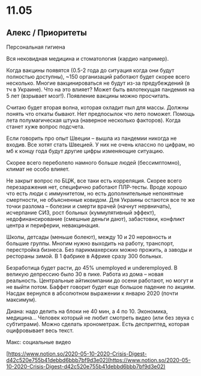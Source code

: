 # 11.05

## Алекс / Приоритеты

Персональная гигиена

Вся нековидная медицина и стоматология \(кардио например\).

Когда вакцины появятся \(0.5-2 года до ситуация когда они будут полностью доступны\), ~150 организаций работают будет скорее всего несколько. Многие вакцинироваться не будут из-за предубеждений \(в тч в Украине\). Что на это влияет? Может быть вялотекущая пандемия на 5 лет \(взрывает мозг!\). Появление вакцины можно просчитать.

Считаю будет вторая волна, которая охладит пыл для массы. Должны понять что откаты бывают. Нет предпосылок что лето поможет. Помощь лета полумагическая штука \(наверное несколько факторов\). Когда станет хуже вопрос подсчета.

Если говорить про опыт Швеции – вышла из пандемии никогда не входив. Все хотят стать Швецией. У них не очень классно по цифрам, но мб к концу года будут другие цифры изменяющие ситуацию. 

Скорее всего переболело намного больше людей \(бессимптомно\), климат не особо влияет. 

Не закрыт вопрос по БЦЖ, все таки есть корреляция. Скорее всего перезаражения нет, специфично работают ПЛР-тесты. Вроде хорошо что есть люди с иммунитетом, но есть дополнительные непонятные смертности, не объясненные ковидом. Для Украины остаются все те же точки разлома – болезни и смерти врачей \(начнут нервничать\), исчерпание СИЗ, рост больных \(куммулятивный эффект\), недофинансирование \(смешные деньги дают\), забастовки, конфликт центра и периферии, невакцинация. 

Школы, детсады \(меньше болеют\), между 10 и 20 неровность и большие группы. Многим нужно выходить на работу, транспорт, перестройка бизнеса. Без парикмахерских можно прожить, а заводы и рестораны зимой. В 1 фабрике в Африке сразу 300 больных.

Безработица будет расти, до 45% unemployed и underemployed. В великую депрессию было 30 в пике. Работа из дома – новая реальность. Центральные айтикомпании до осени работают, но могут и не выйти потом. Баффет говорит будет еще большое падение по акциям. Насдак вернулся в абсолютном выражении к январю 2020 \(почти максимум\).

Диана: надо делить на блоки не 40 мин, а 4 по 10. Экономика, медицина... Человек который не любит смотреть видео \(или без звука с субтитрами\). Можно сделать хронометраж. Есть десприптед, которая оцифровывает весь текст.

Макс: социальные видео 

[https://www.notion.so/2020-05-10-2020-Crisis-Digest-d42c520e755b41debbd6bbb7bf9d3e02](https://www.notion.so/2020-05-10-2020-Crisis-Digest-d42c520e755b41debbd6bbb7bf9d3e02)


